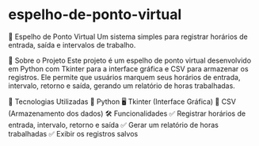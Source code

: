 # espelho-de-ponto-virtual
📌 Espelho de Ponto Virtual
Um sistema simples para registrar horários de entrada, saída e intervalos de trabalho.

🚀 Sobre o Projeto
Este projeto é um espelho de ponto virtual desenvolvido em Python com Tkinter para a interface gráfica e CSV para armazenar os registros. Ele permite que usuários marquem seus horários de entrada, intervalo, retorno e saída, gerando um relatório de horas trabalhadas.

🔧 Tecnologias Utilizadas
🐍 Python
🖥️ Tkinter (Interface Gráfica)
📂 CSV (Armazenamento dos dados)
🛠 Funcionalidades
✅ Registrar horários de entrada, intervalo, retorno e saída
✅ Gerar um relatório de horas trabalhadas
✅ Exibir os registros salvos
